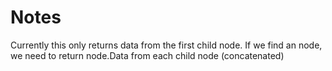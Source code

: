 # Notes

Currently this only returns data from the first child node.
If we find an <a> node, we need to return node.Data from each child node (concatenated)